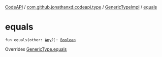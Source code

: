 [CodeAPI](../../index.md) / [com.github.jonathanxd.codeapi.type](../index.md) / [GenericTypeImpl](index.md) / [equals](.)

# equals

`fun equals(other: `[`Any`](https://kotlinlang.org/api/latest/jvm/stdlib/kotlin/-any/index.html)`?): `[`Boolean`](https://kotlinlang.org/api/latest/jvm/stdlib/kotlin/-boolean/index.html)

Overrides [GenericType.equals](../-generic-type/equals.md)

